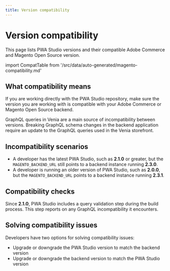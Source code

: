 ```yaml
---
title: Version compatibility
---
```


# Version compatibility

This page lists PWA Studio versions and their compatible Adobe Commerce and Magento Open Source version.

<!--
This table is generated automatically from the source code.
-->

import CompatTable from '/src/data/auto-generated/magento-compatibility.md'

<CompatTable />

## What compatibility means

If you are working directly with the PWA Studio repository, make sure the version you are working with is compatible with your Adobe Commerce or Magento Open Source backend.

GraphQL queries in Venia are a main source of incompatibility between versions.
Breaking GraphQL schema changes in the backend application require an update to the GraphQL queries used in the Venia storefront.

## Incompatibility scenarios

- A developer has the latest PWA Studio, such as **2.1.0** or greater, but the `MAGENTO_BACKEND_URL` still points to a backend instance running **2.3.0**.
- A developer is running an older version of PWA Studio, such as **2.0.0**, but the `MAGENTO_BACKEND_URL` points to a backend instance running **2.3.1**.

## Compatibility checks

Since **2.1.0**, PWA Studio includes a query validation step during the build process.
This step reports on any GraphQL incompatibility it encounters.

## Solving compatibility issues

Developers have two options for solving compatibility issues:

- Upgrade or downgrade the PWA Studio version to match the backend version
- Upgrade or downgrade the backend version to match the PWA Studio version

